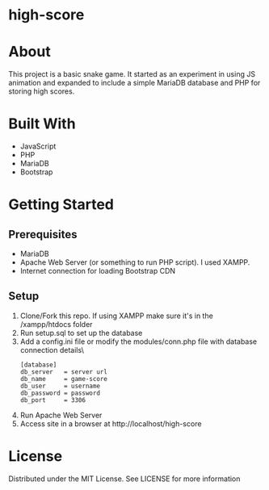 # high-score
# About

This project is a basic snake game. It started as an experiment in using JS animation and expanded to include a simple MariaDB database and PHP for storing high scores.

# Built With

* JavaScript
* PHP
* MariaDB
* Bootstrap

# Getting Started
## Prerequisites

* MariaDB
* Apache Web Server (or something to run PHP script). I used XAMPP.
* Internet connection for loading Bootstrap CDN

## Setup

1. Clone/Fork this repo. If using XAMPP make sure it's in the /xampp/htdocs folder
1. Run setup.sql to set up the database
1. Add a config.ini file or modify the modules/conn.php file with database connection details\
    ```
    [database]
    db_server   = server url
    db_name     = game-score
    db_user     = username
    db_password = password
    db_port     = 3306
    ```
1. Run Apache Web Server
1. Access site in a browser at http://localhost/high-score


# License

Distributed under the MIT License. See LICENSE for more information
